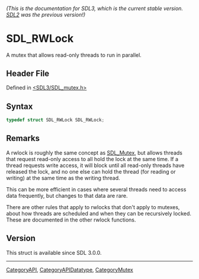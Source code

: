 ###### (This is the documentation for SDL3, which is the current stable version. [SDL2](https://wiki.libsdl.org/SDL2/) was the previous version!)
# SDL_RWLock

A mutex that allows read-only threads to run in parallel.

## Header File

Defined in [<SDL3/SDL_mutex.h>](https://github.com/libsdl-org/SDL/blob/main/include/SDL3/SDL_mutex.h)

## Syntax

```c
typedef struct SDL_RWLock SDL_RWLock;
```

## Remarks

A rwlock is roughly the same concept as [SDL_Mutex](SDL_Mutex), but allows
threads that request read-only access to all hold the lock at the same
time. If a thread requests write access, it will block until all read-only
threads have released the lock, and no one else can hold the thread (for
reading or writing) at the same time as the writing thread.

This can be more efficient in cases where several threads need to access
data frequently, but changes to that data are rare.

There are other rules that apply to rwlocks that don't apply to mutexes,
about how threads are scheduled and when they can be recursively locked.
These are documented in the other rwlock functions.

## Version

This struct is available since SDL 3.0.0.

----
[CategoryAPI](CategoryAPI), [CategoryAPIDatatype](CategoryAPIDatatype), [CategoryMutex](CategoryMutex)

